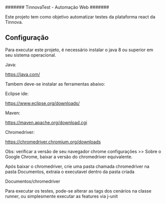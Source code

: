 ####### TinnovaTest - Automação Web #######

Este projeto tem como objetivo automatizar testes da plataforma react da Tinnova.


## Configuração ##

Para executar este projeto, é necessário instalar o java 8 ou superior em seu sistema operacional.

Java:

https://java.com/

Tambem deve-se instalar as ferramentas abaixo:

Eclipse ide:

https://www.eclipse.org/downloads/

Maven: 

https://maven.apache.org/download.cgi

Chromedriver:

https://chromedriver.chromium.org/downloads

Obs: verificar a versão de seu navegador chrome configurações >> Sobre o Google Chrome, baixar a
versão do chromedriver equivalente.

Após baixar o chromedriver, crie uma pasta chamada chromedriver na pasta Documentos, extraia o 
executavel dentro da pasta criada

Documentos/chromedriver

Para executar os testes, pode-se alterar as tags dos cenários na classe runner, ou simplesmente 
executar as features via j-unit

